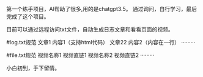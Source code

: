 第一个练手项目，AI帮助了很多,用的是chatgpt3.5。
通过询问，自行学习，最后完成了这个项目。

目前可以通过远程访问txt文件，自动生成日志文章和看看页面的视频。

#log.txt规范
文章1
内容1（支持html代码）
文章22
内容2（内容在一行）
·········

#file.txt规范
视频名称1
视频直链1
视频名称2
视频直链2
·········

小白初到，手下留情。
